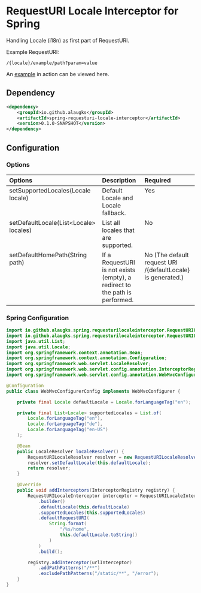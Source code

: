 # RequestURI Locale Interceptor for Spring

Handling Locale (i18n) as first part of RequestURI. 

Example RequestURI:
```
/{locale}/example/path?param=value
```

An [example](https://spring-boot-xliff-example.alaugks.dev/) in action can be viewed here.

## Dependency
```xml
<dependency>
    <groupId>io.github.alaugks</groupId>
    <artifactId>spring-requesturi-locale-interceptor</artifactId>
    <version>0.1.0-SNAPSHOT</version>
</dependency>
```

## Configuration

### Options

<table>
<thead>
    <tr>
        <th style="text-align: left; vertical-align: top">Options</th>
        <th style="text-align: left; vertical-align: top">Description</th>
        <th style="text-align: left; vertical-align: top">Required</th>
    </tr>
</thead>
<tbody>
    <tr>
        <td style="text-align: left; vertical-align: top">setSupportedLocales(Locale locale)</td>
        <td style="text-align: left; vertical-align: top">Default Locale and Locale fallback.</td>
        <td style="text-align: left; vertical-align: top">Yes</td>
    </tr>
    <tr>
        <td style="text-align: left; vertical-align: top">setDefaultLocale(List&lt;Locale&gt; locales)</td>
        <td style="text-align: left; vertical-align: top">List all locales that are supported.</td>
        <td style="text-align: left; vertical-align: top">No</td>
    </tr>
    <tr>
        <td style="text-align: left; vertical-align: top">setDefaultHomePath(String path)</td>
        <td style="text-align: left; vertical-align: top">If a RequestURI is not exists (empty), a redirect to the path is performed.</td>
        <td style="text-align: left; vertical-align: top">
            No (The default request URI /{defaultLocale} is generated.)
        </td>
    </tr>
</tbody>
</table>

### Spring Configuration

```java
import io.github.alaugks.spring.requesturilocaleinterceptor.RequestURILocaleInterceptor;
import io.github.alaugks.spring.requesturilocaleinterceptor.RequestURILocaleResolver;
import java.util.List;
import java.util.Locale;
import org.springframework.context.annotation.Bean;
import org.springframework.context.annotation.Configuration;
import org.springframework.web.servlet.LocaleResolver;
import org.springframework.web.servlet.config.annotation.InterceptorRegistry;
import org.springframework.web.servlet.config.annotation.WebMvcConfigurer;

@Configuration
public class WebMvcConfigurerConfig implements WebMvcConfigurer {

    private final Locale defaultLocale = Locale.forLanguageTag("en");

    private final List<Locale> supportedLocales = List.of(
        Locale.forLanguageTag("en"),
        Locale.forLanguageTag("de"),
        Locale.forLanguageTag("en-US")
    );

    @Bean
    public LocaleResolver localeResolver() {
        RequestURILocaleResolver resolver = new RequestURILocaleResolver();
        resolver.setDefaultLocale(this.defaultLocale);
        return resolver;
    }

    @Override
    public void addInterceptors(InterceptorRegistry registry) {
        RequestURILocaleInterceptor interceptor = RequestURILocaleInterceptor
            .builder()
            .defaultLocale(this.defaultLocale)
            .supportedLocales(this.supportedLocales)
            .defaultRequestURI(
                String.format(
                    "/%s/home",
                    this.defaultLocale.toString()
                )
            )
            .build();

        registry.addInterceptor(urlInterceptor)
            .addPathPatterns("/**")
            .excludePathPatterns("/static/**", "/error");
    }
}
```
